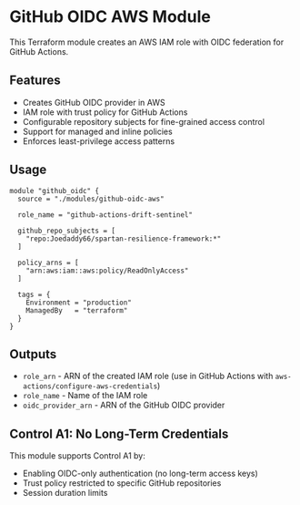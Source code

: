 # GitHub OIDC AWS Module

This Terraform module creates an AWS IAM role with OIDC federation for GitHub Actions.

## Features

- Creates GitHub OIDC provider in AWS
- IAM role with trust policy for GitHub Actions
- Configurable repository subjects for fine-grained access control
- Support for managed and inline policies
- Enforces least-privilege access patterns

## Usage

```hcl
module "github_oidc" {
  source = "./modules/github-oidc-aws"

  role_name = "github-actions-drift-sentinel"
  
  github_repo_subjects = [
    "repo:Joedaddy66/spartan-resilience-framework:*"
  ]
  
  policy_arns = [
    "arn:aws:iam::aws:policy/ReadOnlyAccess"
  ]
  
  tags = {
    Environment = "production"
    ManagedBy   = "terraform"
  }
}
```

## Outputs

- `role_arn` - ARN of the created IAM role (use in GitHub Actions with `aws-actions/configure-aws-credentials`)
- `role_name` - Name of the IAM role
- `oidc_provider_arn` - ARN of the GitHub OIDC provider

## Control A1: No Long-Term Credentials

This module supports Control A1 by:
- Enabling OIDC-only authentication (no long-term access keys)
- Trust policy restricted to specific GitHub repositories
- Session duration limits
